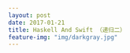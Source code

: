 ```yaml
---
layout: post
date: 2017-01-21
title: Haskell And Swift （递归二）
feature-img: "img/darkgray.jpg"
---
```

